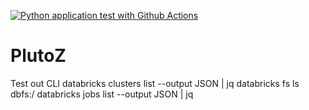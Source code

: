 [![Python application test with Github Actions](https://github.com/nogibjj/PlutoZ/actions/workflows/main.yml/badge.svg)](https://github.com/nogibjj/PlutoZ/actions/workflows/main.yml)
# PlutoZ

Test out CLI
databricks clusters list --output JSON | jq
databricks fs ls dbfs:/
databricks jobs list --output JSON | jq
